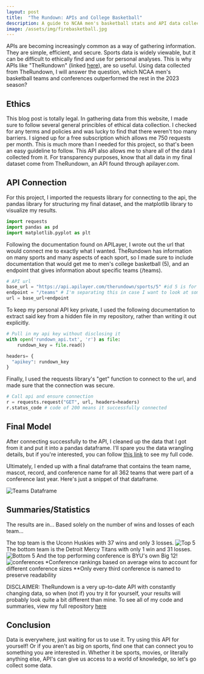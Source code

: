 ```yaml
---
layout: post
title:  "The Rundown: APIs and College Basketball"
description: A guide to NCAA men's basketball stats and API data collection
image: /assets/img/firebasketball.jpg
---
```


APIs are becoming increasingly common as a way of gathering information. They are simple, efficient, and secure. Sports data is widely viewable, but it can be difficult to ethically find and use for personal analyses. This is why APIs like "TheRundown" (linked [here](https://apilayer.com/marketplace/therundown-api)), are so useful. Using data collected from TheRundown, I will answer the question, which NCAA men's basketball teams and conferences outperformed the rest in the 2023 season?

## Ethics
This blog post is totally legal. In gathering data from this website, I made sure to follow several general princibles of ethical data collection. I checked for any terms and policies and was lucky to find that there weren't too many barriers. I signed up for a free subscription which allows me 750 requests per month. This is much more than I needed for this project, so that's been an easy guideline to follow. This API also allows me to share all of the data I collected from it. For transparency purposes, know that all data in my final dataset come from TheRundown, an API found through apilayer.com.

## API Connection
For this project, I imported the requests library for connecting to the api, the pandas library for structuring my final dataset, and the matplotlib library to visualize my results.

```python
import requests
import pandas as pd
import matplotlib.pyplot as plt
```

Following the documentation found on APILayer, I wrote out the url that would connect me to exactly what I wanted. TheRundown has information on many sports and many aspects of each sport, so I made sure to include documentation that would get me to men's college basketball (5), and an endpoint that gives information about specific teams (/teams).

```python
# API url
base_url = "https://api.apilayer.com/therundown/sports/5" #id 5 is for NCAA men's basketball
endpoint = "/teams" # I'm separating this in case I want to look at something else later
url = base_url+endpoint
```

To keep my personal API key private, I used the following documentation to extract said key from a hidden file in my repository, rather than writing it out explicitly. 

```python
# Pull in my api key without disclosing it
with open('rundown_api.txt', 'r') as file: 
    rundown_key = file.read()

headers= {
  "apikey": rundown_key
}
```

Finally, I used the requests library's "get" function to connect to the url, and made sure that the connection was secure.

```python
# Call api and ensure connection
r = requests.request("GET", url, headers=headers)
r.status_code # code of 200 means it successfully connected
```

## Final Model
After connecting successfully to the API, I cleaned up the data that I got from it and put it into a pandas dataframe. I'll spare you the data wrangling details, but if you're interested, you can follow [this link](https://github.com/jerhomie2/api/blob/main/code.ipynb) to see my full code.

Ultimately, I ended up with a final dataframe that contains the team name, mascot, record, and conference name for all 362 teams that were part of a conference last year. Here's just a snippet of that dataframe.

![Teams Dataframe]({{site.url}}/{{site.baseurl}}/assets/img/teams.png) 

## Summaries/Statistics
The results are in...
Based solely on the number of wins and losses of each team...

The top team is the Uconn Huskies with 37 wins and only 3 losses.
![Top 5]({{site.url}}/{{site.baseurl}}/assets/img/bestteams.png)
The bottom team is the Detroit Mercy Titans with only 1 win and 31 losses.
![Bottom 5]({{site.url}}/{{site.baseurl}}/assets/img/worstteams.png)
And the top performing conference is BYU's own Big 12!
![conferences]({{site.url}}/{{site.baseurl}}/assets/img/conferences.png)
*Conference rankings based on average wins to account for different conference sizes
**Only every third conference is named to preserve readability

DISCLAIMER: TheRundown is a very up-to-date API with constantly changing data, so when (not if) you try it for yourself, your results will probably look quite a bit different than mine.
To see all of my code and summaries, view my full repository [here](https://github.com/jerhomie2/api)

## Conclusion
Data is everywhere, just waiting for us to use it. Try using this API for yourself! Or if you aren't as big on sports, find one that can connect you to something you are interested in. Whether it be sports, movies, or literally anything else, API's can give us access to a world of knowledge, so let's go collect some data.